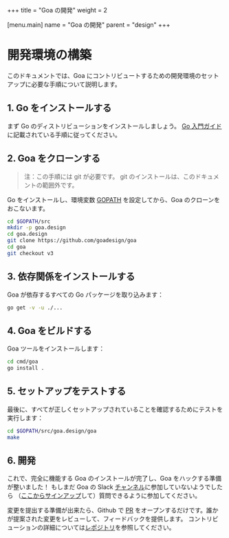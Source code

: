 +++
title = "Goa の開発"
weight = 2

[menu.main]
name = "Goa の開発"
parent = "design"
+++

# 開発環境の構築

このドキュメントでは、Goa にコントリビュートするための開発環境のセットアップに必要な手順について説明します。

## 1. Go をインストールする

まず Go のディストリビューションをインストールしましょう。
[Go 入門ガイド](https://golang.org/doc/install)に記載されている手順に従ってください。

## 2. Goa をクローンする
> 注：この手順には git が必要です。 git のインストールは、このドキュメントの範囲外です。

Go をインストールし、環境変数 [GOPATH](https://github.com/golang/go/wiki/SettingGOPATH) を設定してから、Goa のクローンをおこないます。

```bash
cd $GOPATH/src
mkdir -p goa.design
cd goa.design
git clone https://github.com/goadesign/goa
cd goa
git checkout v3
```

## 3. 依存関係をインストールする

Goa が依存するすべての Go パッケージを取り込みます：

```bash
go get -v -u ./...
```

## 4. Goa をビルドする

Goa ツールをインストールします：

```bash
cd cmd/goa
go install .
```

## 5. セットアップをテストする

最後に、すべてが正しくセットアップされていることを確認するためにテストを実行します：

```bash
cd $GOPATH/src/goa.design/goa
make
```

## 6. 開発

これで、完全に機能する Goa のインストールが完了し、Goa をハックする準備が整いました！
もしまだ Goa の Slack [チャンネル](https://gophers.slack.com/messages/goa/)に参加していないようでしたら
（[ここからサインアップ](https://gophersinvite.herokuapp.com/)して）質問できるように参加してください。

変更を提出する準備が出来たら、Github で [PR](https://help.github.com/en/articles/about-pull-requests)
をオープンするだけです。誰かが提案された変更をレビューして、フィードバックを提供します。
コントリビューションの詳細については[レポジトリ](https://github.com/goadesign/goa/blob/v3/CONTRIBUTING.md)を参照してください。
